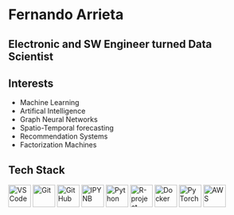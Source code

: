 # Fernando Arrieta

## Electronic and SW Engineer turned Data Scientist

## Interests
- Machine Learning
- Artifical Intelligence
- Graph Neural Networks
- Spatio-Temporal forecasting
- Recommendation Systems
- Factorization Machines

## Tech Stack

<p>
<img src="https://www.vectorlogo.zone/logos/visualstudio_code/visualstudio_code-icon.svg" alt="VS Code" width="45" height="45"/>

<img src="https://www.vectorlogo.zone/logos/git-scm/git-scm-icon.svg" alt="Git" width="45" height="45"/>

<img src="https://www.vectorlogo.zone/logos/github/github-tile.svg" alt="GitHub" width="45" height="45"/>

<img src="https://www.vectorlogo.zone/logos/jupyter/jupyter-icon.svg" alt="IPYNB" width="45" height="45"/>

<img src="https://www.vectorlogo.zone/logos/python/python-icon.svg" alt="Python" width="45" height="45"/>

<img src="https://www.vectorlogo.zone/logos/r-project/r-project-icon.svg" alt="R-project" width="45" height="45"/>

<img src="https://www.vectorlogo.zone/logos/docker/docker-icon.svg" alt="Docker" width="45" height="45"/>

<img src="https://www.vectorlogo.zone/logos/pytorch/pytorch-icon.svg" alt="PyTorch" width="45" height="45"/>

<img src="https://www.vectorlogo.zone/logos/amazon_aws/amazon_aws-icon.svg" alt="AWS" width="45" height="45"/>
</p>
